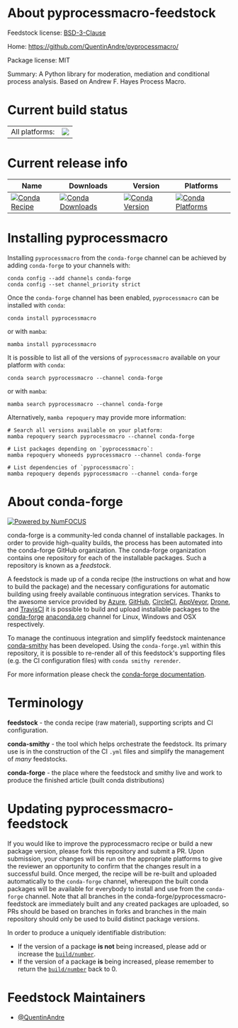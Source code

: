 About pyprocessmacro-feedstock
==============================

Feedstock license: [BSD-3-Clause](https://github.com/conda-forge/pyprocessmacro-feedstock/blob/main/LICENSE.txt)

Home: https://github.com/QuentinAndre/pyprocessmacro/

Package license: MIT

Summary: A Python library for moderation, mediation and conditional process analysis. Based on Andrew F. Hayes Process Macro.

Current build status
====================


<table><tr><td>All platforms:</td>
    <td>
      <a href="https://dev.azure.com/conda-forge/feedstock-builds/_build/latest?definitionId=11229&branchName=main">
        <img src="https://dev.azure.com/conda-forge/feedstock-builds/_apis/build/status/pyprocessmacro-feedstock?branchName=main">
      </a>
    </td>
  </tr>
</table>

Current release info
====================

| Name | Downloads | Version | Platforms |
| --- | --- | --- | --- |
| [![Conda Recipe](https://img.shields.io/badge/recipe-pyprocessmacro-green.svg)](https://anaconda.org/conda-forge/pyprocessmacro) | [![Conda Downloads](https://img.shields.io/conda/dn/conda-forge/pyprocessmacro.svg)](https://anaconda.org/conda-forge/pyprocessmacro) | [![Conda Version](https://img.shields.io/conda/vn/conda-forge/pyprocessmacro.svg)](https://anaconda.org/conda-forge/pyprocessmacro) | [![Conda Platforms](https://img.shields.io/conda/pn/conda-forge/pyprocessmacro.svg)](https://anaconda.org/conda-forge/pyprocessmacro) |

Installing pyprocessmacro
=========================

Installing `pyprocessmacro` from the `conda-forge` channel can be achieved by adding `conda-forge` to your channels with:

```
conda config --add channels conda-forge
conda config --set channel_priority strict
```

Once the `conda-forge` channel has been enabled, `pyprocessmacro` can be installed with `conda`:

```
conda install pyprocessmacro
```

or with `mamba`:

```
mamba install pyprocessmacro
```

It is possible to list all of the versions of `pyprocessmacro` available on your platform with `conda`:

```
conda search pyprocessmacro --channel conda-forge
```

or with `mamba`:

```
mamba search pyprocessmacro --channel conda-forge
```

Alternatively, `mamba repoquery` may provide more information:

```
# Search all versions available on your platform:
mamba repoquery search pyprocessmacro --channel conda-forge

# List packages depending on `pyprocessmacro`:
mamba repoquery whoneeds pyprocessmacro --channel conda-forge

# List dependencies of `pyprocessmacro`:
mamba repoquery depends pyprocessmacro --channel conda-forge
```


About conda-forge
=================

[![Powered by
NumFOCUS](https://img.shields.io/badge/powered%20by-NumFOCUS-orange.svg?style=flat&colorA=E1523D&colorB=007D8A)](https://numfocus.org)

conda-forge is a community-led conda channel of installable packages.
In order to provide high-quality builds, the process has been automated into the
conda-forge GitHub organization. The conda-forge organization contains one repository
for each of the installable packages. Such a repository is known as a *feedstock*.

A feedstock is made up of a conda recipe (the instructions on what and how to build
the package) and the necessary configurations for automatic building using freely
available continuous integration services. Thanks to the awesome service provided by
[Azure](https://azure.microsoft.com/en-us/services/devops/), [GitHub](https://github.com/),
[CircleCI](https://circleci.com/), [AppVeyor](https://www.appveyor.com/),
[Drone](https://cloud.drone.io/welcome), and [TravisCI](https://travis-ci.com/)
it is possible to build and upload installable packages to the
[conda-forge](https://anaconda.org/conda-forge) [anaconda.org](https://anaconda.org/)
channel for Linux, Windows and OSX respectively.

To manage the continuous integration and simplify feedstock maintenance
[conda-smithy](https://github.com/conda-forge/conda-smithy) has been developed.
Using the ``conda-forge.yml`` within this repository, it is possible to re-render all of
this feedstock's supporting files (e.g. the CI configuration files) with ``conda smithy rerender``.

For more information please check the [conda-forge documentation](https://conda-forge.org/docs/).

Terminology
===========

**feedstock** - the conda recipe (raw material), supporting scripts and CI configuration.

**conda-smithy** - the tool which helps orchestrate the feedstock.
                   Its primary use is in the construction of the CI ``.yml`` files
                   and simplify the management of *many* feedstocks.

**conda-forge** - the place where the feedstock and smithy live and work to
                  produce the finished article (built conda distributions)


Updating pyprocessmacro-feedstock
=================================

If you would like to improve the pyprocessmacro recipe or build a new
package version, please fork this repository and submit a PR. Upon submission,
your changes will be run on the appropriate platforms to give the reviewer an
opportunity to confirm that the changes result in a successful build. Once
merged, the recipe will be re-built and uploaded automatically to the
`conda-forge` channel, whereupon the built conda packages will be available for
everybody to install and use from the `conda-forge` channel.
Note that all branches in the conda-forge/pyprocessmacro-feedstock are
immediately built and any created packages are uploaded, so PRs should be based
on branches in forks and branches in the main repository should only be used to
build distinct package versions.

In order to produce a uniquely identifiable distribution:
 * If the version of a package **is not** being increased, please add or increase
   the [``build/number``](https://docs.conda.io/projects/conda-build/en/latest/resources/define-metadata.html#build-number-and-string).
 * If the version of a package **is** being increased, please remember to return
   the [``build/number``](https://docs.conda.io/projects/conda-build/en/latest/resources/define-metadata.html#build-number-and-string)
   back to 0.

Feedstock Maintainers
=====================

* [@QuentinAndre](https://github.com/QuentinAndre/)

